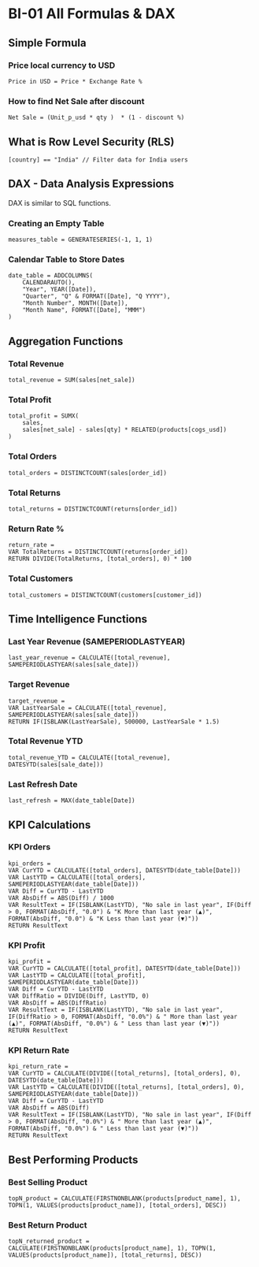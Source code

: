 # BI-01 All Formulas & DAX

## Simple Formula

### Price local currency to USD
```DAX
Price in USD = Price * Exchange Rate %
```

### How to find Net Sale after discount
```DAX
Net Sale = (Unit_p_usd * qty )  * (1 - discount %)
```

## What is Row Level Security (RLS)
```DAX
[country] == "India" // Filter data for India users
```

## DAX - Data Analysis Expressions
DAX is similar to SQL functions.

### Creating an Empty Table
```DAX
measures_table = GENERATESERIES(-1, 1, 1)
```

### Calendar Table to Store Dates
```DAX
date_table = ADDCOLUMNS(
    CALENDARAUTO(),
    "Year", YEAR([Date]),
    "Quarter", "Q" & FORMAT([Date], "Q YYYY"),
    "Month Number", MONTH([Date]),
    "Month Name", FORMAT([Date], "MMM")
)
```

## Aggregation Functions

### Total Revenue
```DAX
total_revenue = SUM(sales[net_sale])
```

### Total Profit
```DAX
total_profit = SUMX(
    sales,
    sales[net_sale] - sales[qty] * RELATED(products[cogs_usd])
)
```

### Total Orders
```DAX
total_orders = DISTINCTCOUNT(sales[order_id])
```

### Total Returns
```DAX
total_returns = DISTINCTCOUNT(returns[order_id])
```

### Return Rate %
```DAX
return_rate = 
VAR TotalReturns = DISTINCTCOUNT(returns[order_id])
RETURN DIVIDE(TotalReturns, [total_orders], 0) * 100
```

### Total Customers
```DAX
total_customers = DISTINCTCOUNT(customers[customer_id])
```

## Time Intelligence Functions

### Last Year Revenue (SAMEPERIODLASTYEAR)
```DAX
last_year_revenue = CALCULATE([total_revenue], SAMEPERIODLASTYEAR(sales[sale_date]))
```

### Target Revenue
```DAX
target_revenue = 
VAR LastYearSale = CALCULATE([total_revenue], SAMEPERIODLASTYEAR(sales[sale_date]))
RETURN IF(ISBLANK(LastYearSale), 500000, LastYearSale * 1.5)
```

### Total Revenue YTD
```DAX
total_revenue_YTD = CALCULATE([total_revenue], DATESYTD(sales[sale_date]))
```

### Last Refresh Date
```DAX
last_refresh = MAX(date_table[Date])
```

## KPI Calculations

### KPI Orders
```DAX
kpi_orders = 
VAR CurYTD = CALCULATE([total_orders], DATESYTD(date_table[Date]))
VAR LastYTD = CALCULATE([total_orders], SAMEPERIODLASTYEAR(date_table[Date]))
VAR Diff = CurYTD - LastYTD
VAR AbsDiff = ABS(Diff) / 1000
VAR ResultText = IF(ISBLANK(LastYTD), "No sale in last year", IF(Diff > 0, FORMAT(AbsDiff, "0.0") & "K More than last year (▲)", FORMAT(AbsDiff, "0.0") & "K Less than last year (▼)"))
RETURN ResultText
```

### KPI Profit
```DAX
kpi_profit = 
VAR CurYTD = CALCULATE([total_profit], DATESYTD(date_table[Date]))
VAR LastYTD = CALCULATE([total_profit], SAMEPERIODLASTYEAR(date_table[Date]))
VAR Diff = CurYTD - LastYTD
VAR DiffRatio = DIVIDE(Diff, LastYTD, 0)
VAR AbsDiff = ABS(DiffRatio)
VAR ResultText = IF(ISBLANK(LastYTD), "No sale in last year", IF(DiffRatio > 0, FORMAT(AbsDiff, "0.0%") & " More than last year (▲)", FORMAT(AbsDiff, "0.0%") & " Less than last year (▼)"))
RETURN ResultText
```

### KPI Return Rate
```DAX
kpi_return_rate = 
VAR CurYTD = CALCULATE(DIVIDE([total_returns], [total_orders], 0), DATESYTD(date_table[Date]))
VAR LastYTD = CALCULATE(DIVIDE([total_returns], [total_orders], 0), SAMEPERIODLASTYEAR(date_table[Date]))
VAR Diff = CurYTD - LastYTD
VAR AbsDiff = ABS(Diff)
VAR ResultText = IF(ISBLANK(LastYTD), "No sale in last year", IF(Diff > 0, FORMAT(AbsDiff, "0.0%") & " More than last year (▲)", FORMAT(AbsDiff, "0.0%") & " Less than last year (▼)"))
RETURN ResultText
```

## Best Performing Products

### Best Selling Product
```DAX
topN_product = CALCULATE(FIRSTNONBLANK(products[product_name], 1), TOPN(1, VALUES(products[product_name]), [total_orders], DESC))
```

### Best Return Product
```DAX
topN_returned_product = CALCULATE(FIRSTNONBLANK(products[product_name], 1), TOPN(1, VALUES(products[product_name]), [total_returns], DESC))
```

